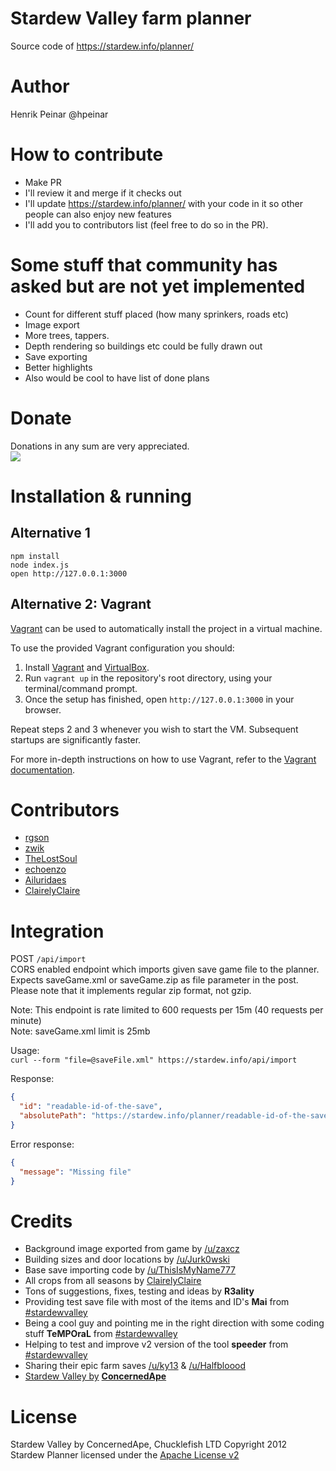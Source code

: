 # Stardew Valley farm planner
Source code of https://stardew.info/planner/

# Author
Henrik Peinar @hpeinar

# How to contribute
- Make PR
- I'll review it and merge if it checks out
- I'll update https://stardew.info/planner/ with your code in it so other people can also enjoy new features
- I'll add you to contributors list (feel free to do so in the PR).

# Some stuff that community has asked but are not yet implemented
- Count for different stuff placed (how many sprinkers, roads etc)
- Image export
- More trees, tappers.
- Depth rendering so buildings etc could be fully drawn out
- Save exporting
- Better highlights
- Also would be cool to have list of done plans

# Donate
Donations in any sum are very appreciated.     
[![](https://www.paypalobjects.com/webstatic/mktg/logo/pp_cc_mark_37x23.jpg)](https://www.paypal.com/cgi-bin/webscr?cmd=_s-xclick&hosted_button_id=7SC54QGXFXF6C)

# Installation & running
## Alternative 1
`npm install`    
`node index.js`     
`open http://127.0.0.1:3000`

## Alternative 2: Vagrant
[Vagrant](https://www.vagrantup.com/) can be used to automatically install the project in a virtual machine.

To use the provided Vagrant configuration you should:
1. Install [Vagrant](https://www.vagrantup.com/downloads.html) and [VirtualBox](https://www.virtualbox.org/wiki/Downloads).
2. Run `vagrant up` in the repository's root directory, using your terminal/command prompt.
3. Once the setup has finished, open `http://127.0.0.1:3000` in your browser.

Repeat steps 2 and 3 whenever you wish to start the VM. Subsequent startups are significantly faster.

For more in-depth instructions on how to use Vagrant, refer to the [Vagrant documentation](https://www.vagrantup.com/docs/).

# Contributors
- [rgson](https://github.com/rgson)
- [zwik](https://github.com/zwik)
- [TheLostSoul](https://github.com/TheLostSoul)    
- [echoenzo](https://github.com/echoenzo)
- [Ailuridaes](https://github.com/Ailuridaes)
- [ClairelyClaire](https://github.com/ClairelyClaire)

# Integration
POST `/api/import`     
CORS enabled endpoint which imports given save game file to the planner.     
Expects saveGame.xml or saveGame.zip as file parameter in the post. Please note that it implements regular zip format, not gzip.    
    
Note: This endpoint is rate limited to 600 requests per 15m (40 requests per minute)         
Note: saveGame.xml limit is 25mb    
      
Usage:      
`curl --form "file=@saveFile.xml" https://stardew.info/api/import`    
      
Response:     
```json
{
  "id": "readable-id-of-the-save",
  "absolutePath": "https://stardew.info/planner/readable-id-of-the-save"
}
```
     
Error response:     
```json 
{
  "message": "Missing file"
}
```

# Credits
- Background image exported from game by [/u/zaxcz](https://www.reddit.com/user/zaxcz)
- Building sizes and door locations by [/u/Jurk0wski](https://www.reddit.com/user/Jurk0wski)
- Base save importing code by [/u/ThisIsMyName777](https://www.reddit.com/user/ThisIsMyName777)
- All crops from all seasons by [ClairelyClaire](https://github.com/ClairelyClaire)
- Tons of suggestions, fixes, testing and ideas by **R3ality**
- Providing test save file with most of the items and ID's **Mai** from [#stardewvalley](irc://irc.freenode.net/stardewvalley)
- Being a cool guy and pointing me in the right direction with some coding stuff **TeMPOraL** from [#stardewvalley](irc://irc.freenode.net/stardewvalley)
- Helping to test and improve v2 version of the tool **speeder** from [#stardewvalley](irc://irc.freenode.net/stardew-modding)
- Sharing their epic farm saves [/u/ky13](https://www.reddit.com/user/ky13) & [/u/Halfbloood](https://www.reddit.com/user/Halfbloood)
- [Stardew Valley by](http://stardewvalley.net/) **[ConcernedApe](https://www.reddit.com/user/ConcernedApe)**

# License
Stardew Valley by ConcernedApe, Chucklefish LTD Copyright 2012     
Stardew Planner licensed under the [Apache License v2](https://github.com/hpeinar/stardewplanner/blob/master/LICENSE.md)
